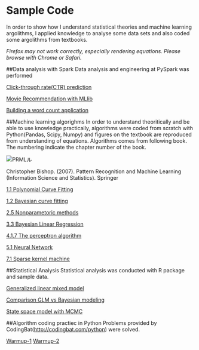 # Sample Code

In order to show how I understand statistical theories and machine learning argolithms, I applied knowledge to analyse some data sets and also coded some argolithms from textbooks. 

*Firefox may not work correctly, especially rendering equations. Please browse with Chrome or Safari.*

##Data analysis with Spark
Data analysis and engineering at PySpark was performed

[Click-through rate(CTR) prediction](https://github.com/tkazusa/Spark/blob/master/CTRPrediction.ipynb)

[Movie Recommendation with MLlib](https://github.com/tkazusa/Spark/blob/master/Predicting%20Movie%20Ratings.ipynb)

[Building a word count application](https://github.com/tkazusa/Spark/blob/master/Spark_WordCount_Macbeth.ipynb)


##Machine learning algorighms
In order to understand theoritically and be able to use knowledge practically, algorithms were coded from scratch with Python(Pandas, Scipy, Numpy) and figures on the textbook are reproduced from understanding of equations.
Algorithms comes from following book. The numbering indicate the chapter number of the book.

<img src="http://i.imgur.com/ooiHoAH.jpg" alt="PRMLル" title="サンプル">

Christopher Bishop. (2007). Pattern Recognition and Machine Learning (Information Science and Statistics). Springer

[1.1 Polynomial Curve Fitting](https://github.com/tkazusa/Python_MachineLeaning/blob/master/1.1%20Polynomial%20Curve%20Fitting.ipynb)

[1.2 Bayesian curve fitting](https://github.com/tkazusa/Python_MachineLeaning/blob/master/1.2.6%20Bayesian%20curve%20fitting.ipynb)

[2.5 Nonparametoric methods](https://github.com/tkazusa/Python_MachineLeaning/blob/master/2.5_Nonparametric%20Methods.ipynb)

[3.3 Bayesian Linear Regression](https://github.com/tkazusa/Python_MachineLeaning/blob/master/3.3%20Bayesian%20Linear%20Regression.ipynb)

[4.1.7 The perceptron algorithm](https://github.com/tkazusa/Python_MachineLeaning/blob/master/4.1.7%20The%20perceptron%20algorithm.ipynb)

[5.1 Neural Network](https://github.com/tkazusa/Python_MachineLeaning/blob/master/5.1%20Neural%20netowrks.ipynb)

[7.1 Sparse kernel machine](https://github.com/tkazusa/Python_MachineLeaning/blob/master/7.1%20Sparse%20kernel%20machine.ipynb)



##Statistical Analysis
Statistical analysis was conducted with R package and sample data.

[Generalized linear mixed model](https://github.com/tkazusa/R_Regression/blob/master/Generalized%20linear%20mixed%20model.ipynb)

[Comparison GLM vs Bayesian modeling](https://github.com/tkazusa/R_Regression/blob/master/MCMC_bird.ipynb)

[State space model with MCMC](https://github.com/tkazusa/R_Regression/blob/master/R_DLM_MCMC_nonfarm_employee.ipynb)


##Algorithm coding practiec in Python
Problems provided by CodingBat(http://codingbat.com/python) were solved.

[Warmup-1](https://github.com/tkazusa/CodingBat/blob/master/Warmup-1.py)
[Warmup-2](https://github.com/tkazusa/CodingBat/blob/master/Warmup-2.py)
